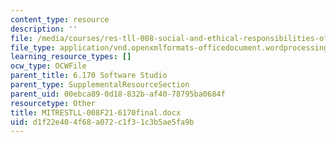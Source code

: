 ```yaml
---
content_type: resource
description: ''
file: /media/courses/res-tll-008-social-and-ethical-responsibilities-of-computing-serc-fall-2021/d1f22e404f68a072c1f31c3b5ae5fa9b_MITRESTLL-008F21-6170final.docx
file_type: application/vnd.openxmlformats-officedocument.wordprocessingml.document
learning_resource_types: []
ocw_type: OCWFile
parent_title: 6.170 Software Studio
parent_type: SupplementalResourceSection
parent_uid: 00ebca89-0d18-832b-af40-78795ba0684f
resourcetype: Other
title: MITRESTLL-008F21-6170final.docx
uid: d1f22e40-4f68-a072-c1f3-1c3b5ae5fa9b
---
```

